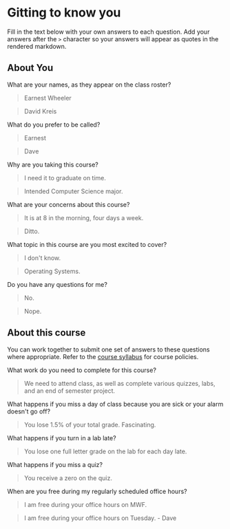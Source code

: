 # Gitting to know you
Fill in the text below with your own answers to each question. Add your answers after the `>` character so your answers will appear as quotes in the rendered markdown.

## About You
What are your names, as they appear on the class roster?
> Earnest Wheeler

> David Kreis

What do you prefer to be called?
> Earnest

> Dave

Why are you taking this course?
> I need it to graduate on time.

> Intended Computer Science major.

What are your concerns about this course?
> It is at 8 in the morning, four days a week.

> Ditto.

What topic in this course are you most excited to cover?
> I don't know.

> Operating Systems.

Do you have any questions for me?
> No.

> Nope.

## About this course
You can work together to submit one set of answers to these questions where appropriate. Refer to the [course syllabus](http://www.cs.grinnell.edu/~curtsinger/teaching/2016S/CSC213/syllabus/) for course policies.

What work do you need to complete for this course?
> We need to attend class, as well as complete various quizzes, labs, and an end of semester project.

What happens if you miss a day of class because you are sick or your alarm doesn't go off?
> You lose 1.5% of your total grade. Fascinating.

What happens if you turn in a lab late?
> You lose one full letter grade on the lab for each day late.

What happens if you miss a quiz?
> You receive a zero on the quiz.

When are you free during my regularly scheduled office hours?
> I am free during your office hours on MWF.

> I am free during your office hours on Tuesday. - Dave
